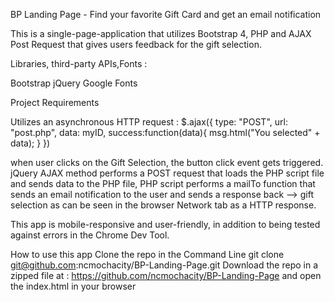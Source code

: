 BP Landing Page - Find your favorite Gift Card and get an email notification

This is a single-page-application that utilizes Bootstrap 4, PHP and AJAX Post Request that gives users feedback for the gift selection.

Libraries, third-party APIs,Fonts :

Bootstrap
jQuery
Google Fonts

Project Requirements

Utilizes an asynchronous HTTP request :
$.ajax({
      type: "POST",
      url: "post.php",
      data: myID,
      success:function(data){
        msg.html("You selected" + data);
      }
    })
    
when user clicks on the Gift Selection, the button click event gets triggered.
jQuery AJAX method performs a POST request that loads the PHP script file and sends data to the PHP file, PHP script performs a mailTo function 
that sends an email notification to the user and sends a response back --> gift selection as can be seen in the browser Network tab as a HTTP response.

This app is mobile-responsive and user-friendly, in addition to being tested against errors in the Chrome Dev Tool.

How to use this app
Clone the repo in the Command Line
git clone git@github.com:ncmochacity/BP-Landing-Page.git
Download the repo in a zipped file at : https://github.com/ncmochacity/BP-Landing-Page and open the index.html in your browser
